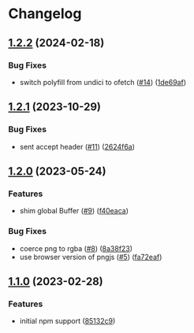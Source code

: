 # Changelog

## [1.2.2](https://github.com/ascorbic/get-pixels/compare/v1.2.1...v1.2.2) (2024-02-18)


### Bug Fixes

* switch polyfill from undici to ofetch ([#14](https://github.com/ascorbic/get-pixels/issues/14)) ([1de69af](https://github.com/ascorbic/get-pixels/commit/1de69af77bc7ae6b01f04ae0b54d5cb7b743e3b7))

## [1.2.1](https://github.com/ascorbic/get-pixels/compare/v1.2.0...v1.2.1) (2023-10-29)


### Bug Fixes

* sent accept header ([#11](https://github.com/ascorbic/get-pixels/issues/11)) ([2624f6a](https://github.com/ascorbic/get-pixels/commit/2624f6aae1318e8818e77fc70afcb1ea2de40534))

## [1.2.0](https://github.com/ascorbic/get-pixels/compare/v1.1.0...v1.2.0) (2023-05-24)


### Features

* shim global Buffer ([#9](https://github.com/ascorbic/get-pixels/issues/9)) ([f40eaca](https://github.com/ascorbic/get-pixels/commit/f40eaca7f5a236bbf8a0444109c563a33450caee))


### Bug Fixes

* coerce png to rgba ([#8](https://github.com/ascorbic/get-pixels/issues/8)) ([8a38f23](https://github.com/ascorbic/get-pixels/commit/8a38f23cfdebb7c72530630a32e30715cc587382))
* use browser version of pngjs ([#5](https://github.com/ascorbic/get-pixels/issues/5)) ([fa72eaf](https://github.com/ascorbic/get-pixels/commit/fa72eaf480019e6b1c9d58b28fdfa53e6c09b835))

## [1.1.0](https://github.com/ascorbic/get-pixels/compare/1.0.0...v1.1.0) (2023-02-28)


### Features

* initial npm support ([85132c9](https://github.com/ascorbic/get-pixels/commit/85132c9abd9bc126a52a42f390ea84160ded051e))
